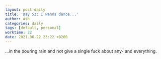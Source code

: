 ```yaml
---
layout: post-daily
title: 'Day 53: I wanna dance...'
author: Ash
categories: daily
tags: [default, personal]
worktime: 22
date: 2021-06-22 23:22 +0200
---
```

...in the pouring rain and not give a single fuck about any- and everything.
